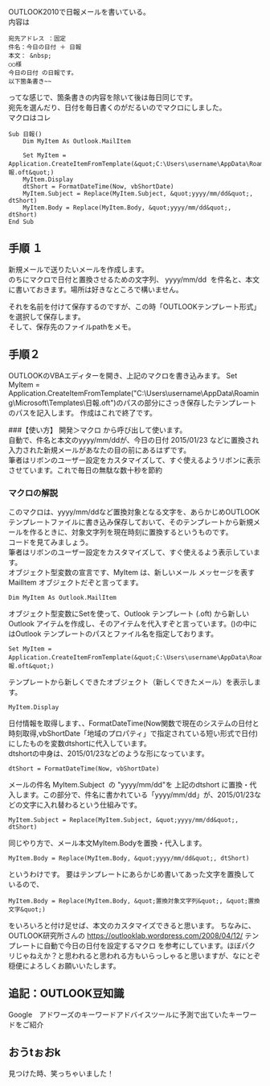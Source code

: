 OUTLOOK2010で日報メールを書いている。  
内容は
```
宛先アドレス ：固定
件名：今日の日付 ＋ 日報
本文： &nbsp;
○○様
今日の日付 の日報です。
以下箇条書き~~
```
ってな感じで、箇条書きの内容を除いて後は毎日同じです。  
宛先を選んだり、日付を毎日書くのがだるいのでマクロにしました。  
マクロはコレ
```
Sub 日報()
    Dim MyItem As Outlook.MailItem

    Set MyItem = Application.CreateItemFromTemplate(&quot;C:\Users\username\AppData\Roaming\Microsoft\Templates\日報.oft&quot;)
    MyItem.Display
    dtShort = FormatDateTime(Now, vbShortDate)
    MyItem.Subject = Replace(MyItem.Subject, &quot;yyyy/mm/dd&quot;, dtShort)
    MyItem.Body = Replace(MyItem.Body, &quot;yyyy/mm/dd&quot;, dtShort)
End Sub
```
## 手順 １

新規メールで送りたいメールを作成します。  
のちにマクロで日付と置換させるための文字列、&nbsp;yyyy/mm/dd &nbsp;を件名と、本文に書いておきます。場所は好きなところで構いません。  

それを名前を付けて保存するのですが、この時「OUTLOOKテンプレート形式」を選択して保存します。  
そして、保存先のファイルpathをメモ。  

## 手順２
OUTLOOKのVBAエディターを開き、上記のマクロを書き込みます。
Set MyItem = Application.CreateItemFromTemplate(&quot;C:\Users\username\AppData\Roaming\Microsoft\Templates\日報.oft&quot;)のパスの部分にさっき保存したテンプレートのパスを記入します。
作成はこれで終了です。  

###【使い方】
開発＞マクロ から呼び出して使います。  
自動で、件名と本文のyyyy/mm/ddが、今日の日付 2015/01/23 などに置換され入力された新規メールがあなたの目の前にあるはずです。  
筆者はリボンのユーザー設定をカスタマイズして、すぐ使えるようリボンに表示させています。これで毎日の無駄な数十秒を節約  
### マクロの解説
このマクロは、yyyy/mm/ddなど置換対象となる文字を、あらかじめOUTLOOKテンプレートファイルに書き込み保存しておいて、そのテンプレートから新規メールを作るときに、対象文字列を現在時刻に置換するというものです。  
コードを見てみましょう。  
筆者はリボンのユーザー設定をカスタマイズして、すぐ使えるよう表示しています。  
オブジェクト型変数の宣言です、MyItem は、新しいメール メッセージを表す MailItem オブジェクトだぞと言ってます。  
```
Dim MyItem As Outlook.MailItem
```
オブジェクト型変数にSetを使って、Outlook テンプレート (.oft) から新しい Outlook アイテムを作成し、そのアイテムを代入すぞと言っています。()の中にはOutlook テンプレートのパスとファイル名を指定しております。
```
Set MyItem = Application.CreateItemFromTemplate(&quot;C:\Users\username\AppData\Roaming\Microsoft\Templates\日報.oft&quot;)
```
テンプレートから新しくできたオブジェクト（新しくできたメール）を表示します。
```
MyItem.Display
```
日付情報を取得します、、FormatDateTime(Now関数で現在のシステムの日付と時刻取得,vbShortDate「地域のプロパティ」で指定されている短い形式で日付)にしたものを変数dtshortに代入しています。  
dtshortの中身は、2015/01/23などのような形になっています。
```
dtShort = FormatDateTime(Now, vbShortDate)
```
メールの件名&nbsp;MyItem.Subject &nbsp;の &quot;yyyy/mm/dd&quot;を 上記のdtshort に置換・代入します。この部分で、件名に書かれている「yyyy/mm/dd」が、2015/01/23などの文字に入れ替わるという仕組みです。
```
MyItem.Subject = Replace(MyItem.Subject, &quot;yyyy/mm/dd&quot;, dtShort)
```
同じやり方で、メール本文MyItem.Bodyを置換・代入します。
```
MyItem.Body = Replace(MyItem.Body, &quot;yyyy/mm/dd&quot;, dtShort)
```
というわけです。
要はテンプレートにあらかじめ書いてあった文字を置換しているので、
```
MyItem.Body = Replace(MyItem.Body, &quot;置換対象文字列&quot;, &quot;置換文字&quot;)
```
をいろいろと付け足せば、本文のカスタマイズできると思います。
ちなみに、OUTLOOK研究所さんの
https://outlooklab.wordpress.com/2008/04/12/ テンプレートに自動で今日の日付を設定するマクロ
を参考にしています。ほぼパクリじゃねえか？と思われると思われる方もいらっしゃると思いますが、なにとぞ穏便によろしくお願いいたします。
## 追記：OUTLOOK豆知識
Google　アドワーズのキーワードアドバイスツールに予測で出ていたキーワードをご紹介
## おうtぉおk
見つけた時、笑っちゃいました！
